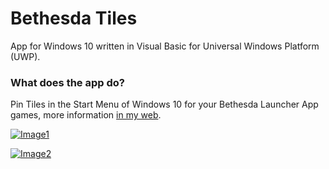 # Bethesda Tiles

App for Windows 10 written in Visual Basic for Universal Windows Platform (UWP).

### What does the app do?

Pin Tiles in the Start Menu of Windows 10 for your Bethesda Launcher App games, more information [in my web](https://pepeizqapps.com/app/bethesda-tiles/).

[![Image1](https://i.imgur.com/ONfWLdj.png)](https://pepeizqapps.com/app/bethesda-tiles/)

[![Image2](https://i.imgur.com/id5cvxo.png)](https://pepeizqapps.com/app/bethesda-tiles/)
